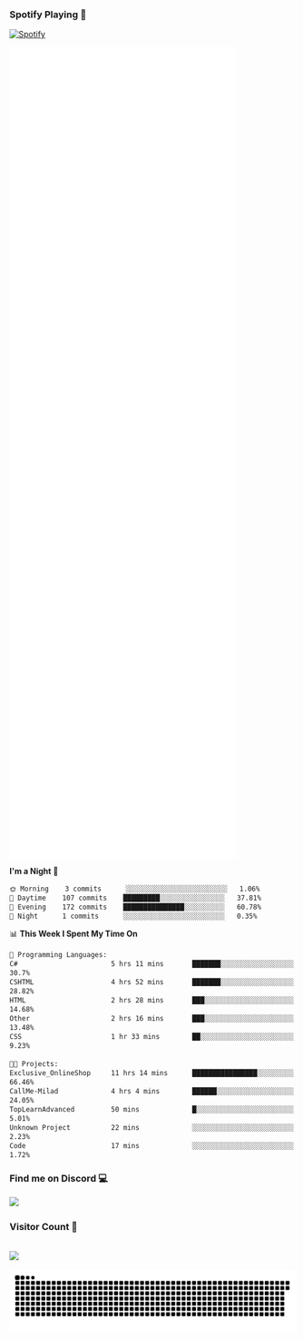 ### Spotify Playing 🎵
[![Spotify](https://spotify-livestats-callme-milad.vercel.app/api/spotify)](https://open.spotify.com/user/314mrt6dxn5cqoxklh3thbwlr6by)

<img align="center" src="/github-metrics.svg" alt="Metrics" width="400">

<!--START_SECTION:waka-->
**I'm a Night 🦉** 

```text
🌞 Morning    3 commits      ░░░░░░░░░░░░░░░░░░░░░░░░░   1.06% 
🌆 Daytime    107 commits    █████████░░░░░░░░░░░░░░░░   37.81% 
🌃 Evening    172 commits    ███████████████░░░░░░░░░░   60.78% 
🌙 Night      1 commits      ░░░░░░░░░░░░░░░░░░░░░░░░░   0.35%

```


📊 **This Week I Spent My Time On** 

```text
💬 Programming Languages: 
C#                       5 hrs 11 mins       ███████░░░░░░░░░░░░░░░░░░   30.7% 
CSHTML                   4 hrs 52 mins       ███████░░░░░░░░░░░░░░░░░░   28.82% 
HTML                     2 hrs 28 mins       ███░░░░░░░░░░░░░░░░░░░░░░   14.68% 
Other                    2 hrs 16 mins       ███░░░░░░░░░░░░░░░░░░░░░░   13.48% 
CSS                      1 hr 33 mins        ██░░░░░░░░░░░░░░░░░░░░░░░   9.23%

🐱‍💻 Projects: 
Exclusive_OnlineShop     11 hrs 14 mins      ████████████████░░░░░░░░░   66.46% 
CallMe-Milad             4 hrs 4 mins        ██████░░░░░░░░░░░░░░░░░░░   24.05% 
TopLearnAdvanced         50 mins             █░░░░░░░░░░░░░░░░░░░░░░░░   5.01% 
Unknown Project          22 mins             ░░░░░░░░░░░░░░░░░░░░░░░░░   2.23% 
Code                     17 mins             ░░░░░░░░░░░░░░░░░░░░░░░░░   1.72%

```


<!--END_SECTION:waka-->

### Find me on Discord 💻
<a href="https://discord.gg/pQVcABAxAy" rel="nofollow"> 
  <img src="https://discord.c99.nl/widget/theme-3/977957889358573609.png" data-canonical-src="https://discord.c99.nl/widget/theme-3/977957889358573609.png" style="max-width: 100%;"></a>

### Visitor Count 🔢
<p align="left"> 
  <br>
  <img src="https://profile-counter.glitch.me/callme-devil/count.svg" />
</p>

<img src="https://github.com/callme-devil/callme-devil/blob/output/github-contribution-grid-snake.svg" alt="snake" style="max-width: 100%;">
